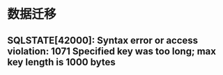 # 数据迁移

## SQLSTATE[42000]: Syntax error or access violation: 1071 Specified key was too long; max key length is 1000 bytes


